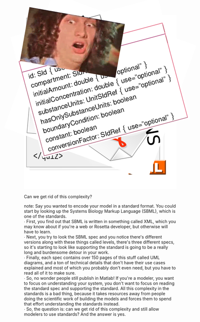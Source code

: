 <!-- Credits: -->
<!-- https://en.wikipedia.org/wiki/XML -->
<!-- https://commons.wikimedia.org/wiki/File:Crystal128-pdf.svg -->
<div style="text-align: center">
<div style="position:relative;display:inline-block">
<img style="position:relative" src="resources/xml.svg" style="width:100%;height:auto;transform: scale(1.5,1.5)"/>
<img style="position:absolute;top:0px;left:0px;transform: rotate(20deg);" class="fragment" src="resources/sbml-levels-versions.svg"/>
<img style="position:absolute;top:0px;left:0px;transform: rotate(-15deg);" class="fragment" src="resources/sbml-uml.png"/>
<img style="position:absolute;top:0px;left:0px;transform: rotate(10deg);" class="fragment" src="resources/whoa-mind.gif"/>
</div>
</div>

<span class="fragment">Can we get rid of this complexity?</span>

note:
    Say you wanted to encode your model in a standard format. You could start by looking
    up the Systems Biology Markup Language (SBML), which is one of the standards. <br/>
    ∙ First, you find out that SBML is written in something called XML, which
    you may know about if you're a web or Rosetta developer, but otherwise will have to
    learn. <br/>
    ∙ Next, you try to look the SBML spec and you notice there's different versions along with these things called levels, there's three different specs, so it's starting to look like supporting the standard is going to be a really long and burdensome detour in your work. <br/>
    ∙ Finally, each spec contains over 150 pages of this stuff called UML diagrams, and a ton of technical details that don't have their use cases explained and most of which you probably don't even need, but you have to read all of it to make sure. <br/>
    ∙ So, no wonder people still publish in Matlab! If you're a modeler, you want to focus on understanding your system, you don't want to focus on reading the standard spec and supporting the standard. All this complexity in the standards is a bad thing, because it takes resources away from people doing the scientific work of building the models and forces them to spend that effort understanding the standards instead. <br/>
    ∙ So, the question is: can we get rid of this complexity and still allow modelers to use standards? And the answer is yes.